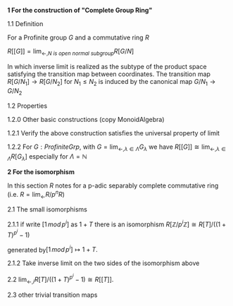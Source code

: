**1 For the construction of "Complete Group Ring"**

  1.1 Definition
  
  For a Profinite group $G$ and a commutative ring $R$
  
  $R[[G]] = \lim_{\leftarrow, N\ is\ open\ normal\ subgroup} R[G/N]$
  
  In which inverse limit is realized as the subtype of the product space satisfying the transition map between coordinates.
  The transition map $R[G/N_1] \rightarrow R[G/N_2]$ for $N_1 \le N_2$ is induced by the canonical map $G/N_1 \rightarrow G/N_2$

  1.2 Properties

  1.2.0 Other basic constructions (copy MonoidAlgebra)

  1.2.1 Verify the above construction satisfies the universal property of limit
  
  1.2.2 For $G : ProfiniteGrp$, with $G = \lim_{\leftarrow, \lambda\in\Lambda} G_\lambda$ we have
  $R[[G]] \cong \lim_{\leftarrow, \lambda\in\Lambda} R[G_\lambda]$ especially for $\Lambda = \mathbb{N}$

**2 For the isomorphism**

  In this section $R$ notes for a  p-adic separably complete commutative ring (i.e. $R = \lim_\leftarrow R/p^nR$)

  2.1 The small isomorphisms

  2.1.1 if write $[1\,mod\,p^i]$ as $1 + T$ there is an isomorphism 
  $R[\mathbb{Z}/p^i\mathbb{Z}] \cong R[T] / ((1 + T)^{p^i} - 1)$
    
  generated by$[1\,mod\,p^i] \mapsto 1 + T.$

  2.1.2 Take inverse limit on the two sides of the isomorphism above

  2.2  $\lim_{\leftarrow, i} R[T] / ((1 + T)^{p^i} - 1) \cong R[[T]].$

  2.3 other trivial transition maps
